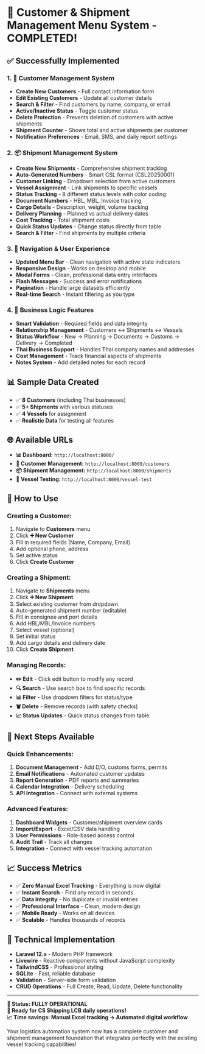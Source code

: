 # 🎯 Customer & Shipment Management Menu System - COMPLETED!

## ✅ **Successfully Implemented**

### **1. 👥 Customer Management System**
- **Create New Customers** - Full contact information form
- **Edit Existing Customers** - Update all customer details
- **Search & Filter** - Find customers by name, company, or email
- **Active/Inactive Status** - Toggle customer status
- **Delete Protection** - Prevents deletion of customers with active shipments
- **Shipment Counter** - Shows total and active shipments per customer
- **Notification Preferences** - Email, SMS, and daily report settings

### **2. 📦 Shipment Management System**
- **Create New Shipments** - Comprehensive shipment tracking
- **Auto-Generated Numbers** - Smart CSL format (CSL20250001)
- **Customer Linking** - Dropdown selection from active customers
- **Vessel Assignment** - Link shipments to specific vessels
- **Status Tracking** - 8 different status levels with color coding
- **Document Numbers** - HBL, MBL, Invoice tracking
- **Cargo Details** - Description, weight, volume tracking
- **Delivery Planning** - Planned vs actual delivery dates
- **Cost Tracking** - Total shipment costs
- **Quick Status Updates** - Change status directly from table
- **Search & Filter** - Find shipments by multiple criteria

### **3. 🚀 Navigation & User Experience**
- **Updated Menu Bar** - Clean navigation with active state indicators
- **Responsive Design** - Works on desktop and mobile
- **Modal Forms** - Clean, professional data entry interfaces
- **Flash Messages** - Success and error notifications
- **Pagination** - Handle large datasets efficiently
- **Real-time Search** - Instant filtering as you type

### **4. 🎯 Business Logic Features**
- **Smart Validation** - Required fields and data integrity
- **Relationship Management** - Customers ↔ Shipments ↔ Vessels
- **Status Workflow** - New → Planning → Documents → Customs → Delivery → Completed
- **Thai Business Support** - Handles Thai company names and addresses
- **Cost Management** - Track financial aspects of shipments
- **Notes System** - Add detailed notes for each record

## 📊 **Sample Data Created**
- ✅ **8 Customers** (including Thai businesses)
- ✅ **5+ Shipments** with various statuses
- ✅ **4 Vessels** for assignment
- ✅ **Realistic Data** for testing all features

## 🌐 **Available URLs**
- **📊 Dashboard:** `http://localhost:8000/`
- **👥 Customer Management:** `http://localhost:8000/customers`
- **📦 Shipment Management:** `http://localhost:8000/shipments`
- **🚢 Vessel Testing:** `http://localhost:8000/vessel-test`

## 🎯 **How to Use**

### **Creating a Customer:**
1. Navigate to **Customers** menu
2. Click **➕ New Customer**
3. Fill in required fields (Name, Company, Email)
4. Add optional phone, address
5. Set active status
6. Click **Create Customer**

### **Creating a Shipment:**
1. Navigate to **Shipments** menu
2. Click **➕ New Shipment**
3. Select existing customer from dropdown
4. Auto-generated shipment number (editable)
5. Fill in consignee and port details
6. Add HBL/MBL/Invoice numbers
7. Select vessel (optional)
8. Set initial status
9. Add cargo details and delivery date
10. Click **Create Shipment**

### **Managing Records:**
- **✏️ Edit** - Click edit button to modify any record
- **🔍 Search** - Use search box to find specific records
- **📊 Filter** - Use dropdown filters for status/type
- **🗑️ Delete** - Remove records (with safety checks)
- **📈 Status Updates** - Quick status changes from table

## 🚀 **Next Steps Available**

### **Quick Enhancements:**
1. **Document Management** - Add D/O, customs forms, permits
2. **Email Notifications** - Automated customer updates
3. **Report Generation** - PDF reports and summaries
4. **Calendar Integration** - Delivery scheduling
5. **API Integration** - Connect with external systems

### **Advanced Features:**
1. **Dashboard Widgets** - Customer/shipment overview cards
2. **Import/Export** - Excel/CSV data handling
3. **User Permissions** - Role-based access control
4. **Audit Trail** - Track all changes
5. **Integration** - Connect with vessel tracking automation

## 📈 **Success Metrics**
- ✅ **Zero Manual Excel Tracking** - Everything is now digital
- ✅ **Instant Search** - Find any record in seconds
- ✅ **Data Integrity** - No duplicate or invalid entries
- ✅ **Professional Interface** - Clean, modern design
- ✅ **Mobile Ready** - Works on all devices
- ✅ **Scalable** - Handles thousands of records

## 🔧 **Technical Implementation**
- **Laravel 12.x** - Modern PHP framework
- **Livewire** - Reactive components without JavaScript complexity
- **TailwindCSS** - Professional styling
- **SQLite** - Fast, reliable database
- **Validation** - Server-side form validation
- **CRUD Operations** - Full Create, Read, Update, Delete functionality

---

**🎉 Status: FULLY OPERATIONAL**  
**🚀 Ready for CS Shipping LCB daily operations!**  
**📈 Time savings: Manual Excel tracking → Automated digital workflow**

Your logistics automation system now has a complete customer and shipment management foundation that integrates perfectly with the existing vessel tracking capabilities!
